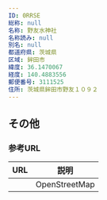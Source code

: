 ```yaml
---
ID: 0RRSE
総称: null
名称: 野友水神社
名称読み: null
別名: null
都道府県: 茨城県
区域: 鉾田市
緯度: 36.1470067
経度: 140.4883556
郵便番号: 3111525
住所: 茨城県鉾田市野友１０９２
---
```


## その他

### 参考URL

| URL | 説明          |
| --- | ------------- |
|     | OpenStreetMap |

